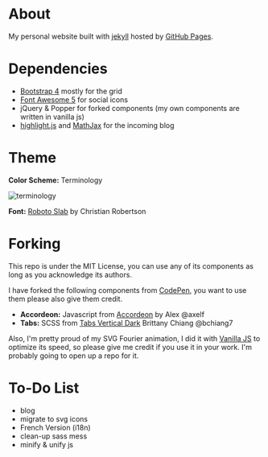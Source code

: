 # About

My personal website built with [jekyll](https://jekyllrb.com)
hosted by [GitHub Pages](https://pages.github.com/).

# Dependencies

- [Bootstrap 4](https://getbootstrap.com) mostly for the grid
- [Font Awesome 5](https://fontawesome.com/) for social icons
- jQuery & Popper for forked components (my own components are written in vanilla js)
- [highlight.js](https://highlightjs.org/) and [MathJax](https://www.mathjax.org/) for the incoming blog

# Theme

**Color Scheme:** Terminology

![terminology](https://visme.co/blog/wp-content/uploads/2016/09/website23-1024x512.jpg)

**Font:** [Roboto Slab](https://fonts.google.com/specimen/Roboto+Slab) by Christian Robertson

# Forking

This repo is under the MIT License, you can use any of its components
as long as you acknowledge its authors.

I have forked the following components from [CodePen](https://codepen.io/),
you want to use them please also give them credit.
- **Accordeon:** Javascript from [Accordeon](https://codepen.io/axelf/pen/jPNmYP) by Alex @axelf
- **Tabs:** SCSS from [Tabs Vertical Dark](https://codepen.io/bchiang7/pen/mjzMbj) Brittany Chiang @bchiang7

Also, I'm pretty proud of my SVG Fourier animation,
I did it with [Vanilla JS](http://vanilla-js.com/) to optimize its speed,
so please give me credit if you use it in your work.
I'm probably going to open up a repo for it.

# To-Do List
- blog
- migrate to svg icons
- French Version (i18n)
- clean-up sass mess
- minify & unify js
